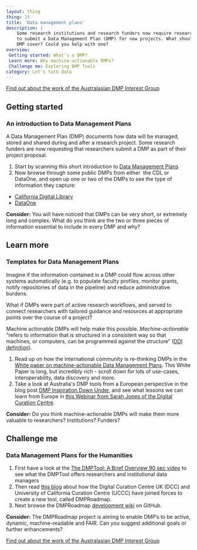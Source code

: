```yaml
---
layout: thing
thing: 15
title: 'Data management plans'
description: |
    Some research institutions and research funders now require researchers
    to submit a Data Management Plan (DMP) for new projects. What should a
    DMP cover? Could you help with one?
overview:
 Getting started: What’s a DMP?
 Learn more: Why machine-actionable DMPs?
 Challenge me: Exploring DMP Tools
category: Let's talk data
---
```


[Find out about the work of the Australasian DMP Interest
Group](http://tiny.cc/DMP-IG)

## Getting started 
### An introduction to Data Management Plans

A Data Management Plan (DMP) documents how data will be managed, stored
and shared during and after a research project. Some research funders
are now requesting that researchers submit a DMP as part of their
project proposal.

1.  Start by scanning this short introduction to [Data Management
    Plans](https://www.ands.org.au/working-with-data/data-management/data-management-plans)
2.  Now browse through some public DMPs from either  the CDL or DataOne,
    and open up one or two of the DMPs to see the type of information
    they capture:

-   [California Digital
    Library](https://dmptool.org/public_plans "DMP tool - public DMP plans")
-   [DataOne](https://www.dataone.org/data-management-planning)

**Consider:** You will have noticed that DMPs can be very short, or
extremely long and complex. What do you think are the two or three
pieces of information essential to include in every DMP and why?

## Learn more
### Templates for Data Management Plans

Imagine if the information contained in a DMP could flow across other
systems automatically (e.g. to populate faculty profiles, monitor
grants, notify repositories of data in the pipeline) and reduce
administrative burdens. 

What if DMPs were part of active research workflows, and served to
connect researchers with tailored guidance and resources at appropriate
points over the course of a project?

Machine actionable DMPs will help make this possible.
*Machine-actionable* “refers to information that is structured in a
consistent way so that machines, or computers, can be programmed against
the structure” ([DDI
definition](https://www.ddialliance.org/taxonomy/term/198)).

1.  Read up on how the international community is re-thinking DMPs in
    the [White paper on machine-actionable Data Management
    Plans](http://riojournal.com/articles.php?id=13086). This White
    Paper is long, but incredibly rich - scroll down for lots of
    use-cases, interoperability, data discovery and more.
2.  Take a look at Australia's DMP tools from a European perspective
    in the blog post [DMP Inspiration Down Under](http:http://www.dcc.ac.uk/blog/dmp-inspiration-down-under),
    and see what lessons we can learn from Europe in [this Webinar from Sarah Jones 
    of the Digital Curation Centre](https://ardc.edu.au/resource/data-management-planning-lessons-for-europe-webinar-video/).


**Consider:** Do you think machine-actionable DMPs will make them more
valuable to researchers? Institutions? Funders?

## Challenge me 
### Data Management Plans for the Humanities

1.  First have a look at the [The DMPTool: A Brief Overview 90 sec
    video](https://www.youtube.com/watch?v=xT1by-p5jUw&feature=youtu.be "DMP overview video")
    to see what the DMPTool offers researchers and institutional data
    managers
2.  Then read [this
    blog](https://blog.dmptool.org/category/roadmap-project) about how
    the Digital Curation Centre UK (DCC) and University of California
    Curation Centre (UCCC) have joined forces to create a new tool,
    called DMPRoadmap.
3.  Next browse the DMPRoadmap [development
    wiki](https://github.com/DMPRoadmap/roadmap/wiki/Development-roadmap)
    on GitHub.

**Consider:** The DMPRoadmap project is aiming to enable DMP’s to be
active, dynamic, machine-readable and FAIR. Can you suggest additional
goals or further enhancements?

[Find out about the work of the Australasian DMP Interest
Group](http://tiny.cc/DMP-IG)
